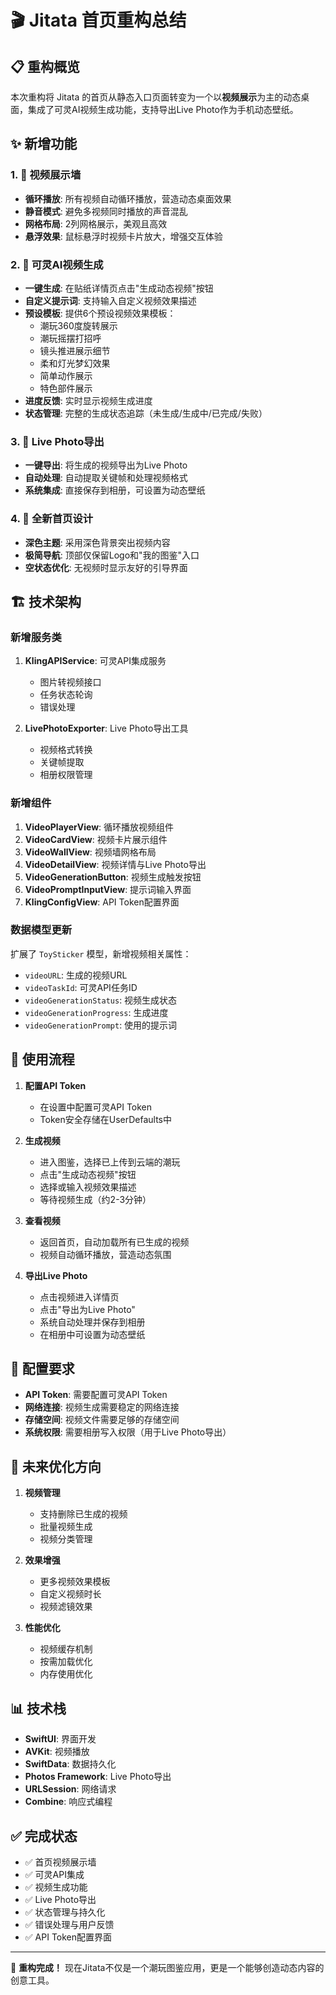 # 🎬 Jitata 首页重构总结

## 📋 重构概览

本次重构将 Jitata 的首页从静态入口页面转变为一个以**视频展示**为主的动态桌面，集成了可灵AI视频生成功能，支持导出Live Photo作为手机动态壁纸。

## ✨ 新增功能

### 1. 🎥 **视频展示墙**
- **循环播放**: 所有视频自动循环播放，营造动态桌面效果
- **静音模式**: 避免多视频同时播放的声音混乱
- **网格布局**: 2列网格展示，美观且高效
- **悬浮效果**: 鼠标悬浮时视频卡片放大，增强交互体验

### 2. 🤖 **可灵AI视频生成**
- **一键生成**: 在贴纸详情页点击"生成动态视频"按钮
- **自定义提示词**: 支持输入自定义视频效果描述
- **预设模板**: 提供6个预设视频效果模板：
  - 潮玩360度旋转展示
  - 潮玩摇摆打招呼
  - 镜头推进展示细节
  - 柔和灯光梦幻效果
  - 简单动作展示
  - 特色部件展示
- **进度反馈**: 实时显示视频生成进度
- **状态管理**: 完整的生成状态追踪（未生成/生成中/已完成/失败）

### 3. 📱 **Live Photo导出**
- **一键导出**: 将生成的视频导出为Live Photo
- **自动处理**: 自动提取关键帧和处理视频格式
- **系统集成**: 直接保存到相册，可设置为动态壁纸

### 4. 🎨 **全新首页设计**
- **深色主题**: 采用深色背景突出视频内容
- **极简导航**: 顶部仅保留Logo和"我的图鉴"入口
- **空状态优化**: 无视频时显示友好的引导界面

## 🏗️ 技术架构

### 新增服务类
1. **KlingAPIService**: 可灵API集成服务
   - 图片转视频接口
   - 任务状态轮询
   - 错误处理

2. **LivePhotoExporter**: Live Photo导出工具
   - 视频格式转换
   - 关键帧提取
   - 相册权限管理

### 新增组件
1. **VideoPlayerView**: 循环播放视频组件
2. **VideoCardView**: 视频卡片展示组件
3. **VideoWallView**: 视频墙网格布局
4. **VideoDetailView**: 视频详情与Live Photo导出
5. **VideoGenerationButton**: 视频生成触发按钮
6. **VideoPromptInputView**: 提示词输入界面
7. **KlingConfigView**: API Token配置界面

### 数据模型更新
扩展了 `ToySticker` 模型，新增视频相关属性：
- `videoURL`: 生成的视频URL
- `videoTaskId`: 可灵API任务ID
- `videoGenerationStatus`: 视频生成状态
- `videoGenerationProgress`: 生成进度
- `videoGenerationPrompt`: 使用的提示词

## 📝 使用流程

1. **配置API Token**
   - 在设置中配置可灵API Token
   - Token安全存储在UserDefaults中

2. **生成视频**
   - 进入图鉴，选择已上传到云端的潮玩
   - 点击"生成动态视频"按钮
   - 选择或输入视频效果描述
   - 等待视频生成（约2-3分钟）

3. **查看视频**
   - 返回首页，自动加载所有已生成的视频
   - 视频自动循环播放，营造动态氛围

4. **导出Live Photo**
   - 点击视频进入详情页
   - 点击"导出为Live Photo"
   - 系统自动处理并保存到相册
   - 在相册中可设置为动态壁纸

## 🔧 配置要求

- **API Token**: 需要配置可灵API Token
- **网络连接**: 视频生成需要稳定的网络连接
- **存储空间**: 视频文件需要足够的存储空间
- **系统权限**: 需要相册写入权限（用于Live Photo导出）

## 🚀 未来优化方向

1. **视频管理**
   - 支持删除已生成的视频
   - 批量视频生成
   - 视频分类管理

2. **效果增强**
   - 更多视频效果模板
   - 自定义视频时长
   - 视频滤镜效果

3. **性能优化**
   - 视频缓存机制
   - 按需加载优化
   - 内存使用优化

## 📊 技术栈

- **SwiftUI**: 界面开发
- **AVKit**: 视频播放
- **SwiftData**: 数据持久化
- **Photos Framework**: Live Photo导出
- **URLSession**: 网络请求
- **Combine**: 响应式编程

## ✅ 完成状态

- ✅ 首页视频展示墙
- ✅ 可灵API集成
- ✅ 视频生成功能
- ✅ Live Photo导出
- ✅ 状态管理与持久化
- ✅ 错误处理与用户反馈
- ✅ API Token配置界面

---

🎉 **重构完成！** 现在Jitata不仅是一个潮玩图鉴应用，更是一个能够创造动态内容的创意工具。 